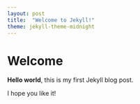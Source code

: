 ```yaml
---
layout: post
title:  "Welcome to Jekyll!"
theme: jekyll-theme-midnight
---
```


# Welcome

**Hello world**, this is my first Jekyll blog post.

I hope you like it!